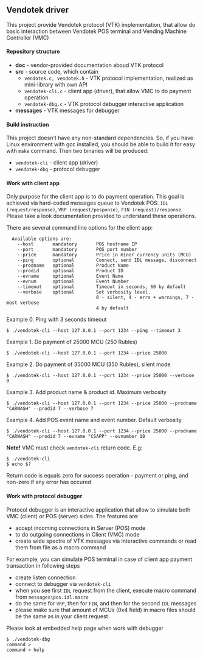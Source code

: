 ## Vendotek driver

This project provide Vendotek protocol (VTK) implementation, that allow do basic interaction between
Vendotek POS terminal and Vending Machine Controller (VMC)

#### Repository structure

- __doc__ - vendor-provided documentation aboud VTK protocol
- __src__ - source code, which contain
    - `vendotek.c, vendotek.h` - VTK protocol implementation, realized as mini-library with own API
    - `vendotek-cli.c` - client app (driver), that allow VMC to do payment operation
    - `vendotek-dbg.c` - VTK protocol debugger interactive application
- __messages__ - VTK messages for debugger

#### Build instruction

This project doesn't have any non-standard dependencies. So, if you have Linux environment with gcc
installed, you should be able to build it for easy with `make` command. Then two binaries will be
produced:
- `vendotek-cli` - client app (driver)
- `vendotek-dbg` - protocol debugger

#### Work with client app

Only purpose for the client app is to do payment operation. This goal is achieved via hard-coded messages
queue to Vendotek POS: `IDL (request/response)`, `VRP (request/pesponse)`, `FIN (request)/response`.
Please take a look documentation provided to understand these operations.

There are several command line options for the client app:
```
  Available options are:
    --host       mandatory       POS hostname IP
    --port       mandatory       POS port number
    --price      mandatory       Price in minor currency units (MCU)
    --ping       optional        Connect, send IDL message, disconnect
    --prodname   optional        Product Name
    --prodid     optional        Product ID
    --evname     optional        Event Name
    --evnum      optional        Event Number
    --timeout    optional        Timeout in seconds, 60 by default
    --verbose    optional        Set verbosity level.
                                 0 - silent, 4 - errs + warnings, 7 - most verbose
                                 4 by default
```
Example 0. Ping with 3 seconds timeout
```
$ ./vendotek-cli --host 127.0.0.1 --port 1234 --ping --timeout 3
```

Example 1. Do payment of 25000 MCU (250 Rubles)
```
$ ./vendotek-cli --host 127.0.0.1 --port 1234 --price 25000
```

Example 2. Do payment of 35000 MCU (350 Rubles), silent mode
```
$ ./vendotek-cli --host 127.0.0.1 --port 1234 --price 25000 --verbose 0
```

Example 3. Add product name & product id. Maximum verbosity
```
$ ./vendotek-cli --host 127.0.0.1 --port 1234 --price 25000 --prodname "CARWASH" --prodid 7 --verbose 7
```

Example 4. Add POS event name and event number. Default verbosity
```
$ ./vendotek-cli --host 127.0.0.1 --port 1234 --price 25000 --prodname "CARWASH" --prodid 7 --evname "CSAPP" --evnumber 10
```

__Note!__ VMC must check `vendotek-cli` return code. E.g:
```
$ ./vendotek-cli
$ echo $?
```
Return code is equals zero for success operation - payment or ping, and non-zero if any error has occured

#### Work with protocol debugger

Protocol debugger is an interactive application that allow to simulate both VMC (client) or POS (server)
sides. The features are:
- accept incoming connections in Server (POS) mode
- to do outgoing connections in Client (VMC) mode
- create wide spectre of VTK messages via interactive commands or read them from file as a macro command

For example, you can simulate POS terminal in case of client app payment transaction in following steps
- create listen connection
- connect to debugger via `vendotek-cli`
- when you see first `IDL` request from the client, execute macro command from `messages\pos.idl.macro`
- do the same for `VRP`, then for `FIN`, and then for the second `IDL` messages
- please make sure that amount of MCUs (0x4 field) in macro files should be the same as in your client request


Please look at embedded help page when work with debugger
```
$ ./vendotek-dbg
command >
command > help
```
